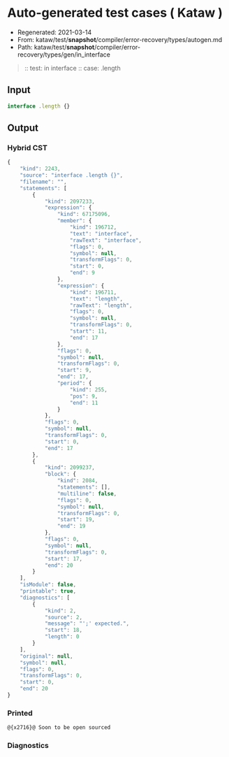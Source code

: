 # Auto-generated test cases ( Kataw )
- Regenerated: 2021-03-14
- From: kataw/test/__snapshot__/compiler/error-recovery/types/autogen.md
- Path: kataw/test/__snapshot__/compiler/error-recovery/types/gen/in_interface
> :: test: in interface
> :: case: .length
## Input

`````js
interface .length {}
`````

## Output

### Hybrid CST

```javascript
{
    "kind": 2243,
    "source": "interface .length {}",
    "filename": "",
    "statements": [
        {
            "kind": 2097233,
            "expression": {
                "kind": 67175096,
                "member": {
                    "kind": 196712,
                    "text": "interface",
                    "rawText": "interface",
                    "flags": 0,
                    "symbol": null,
                    "transformFlags": 0,
                    "start": 0,
                    "end": 9
                },
                "expression": {
                    "kind": 196711,
                    "text": "length",
                    "rawText": "length",
                    "flags": 0,
                    "symbol": null,
                    "transformFlags": 0,
                    "start": 11,
                    "end": 17
                },
                "flags": 0,
                "symbol": null,
                "transformFlags": 0,
                "start": 9,
                "end": 17,
                "period": {
                    "kind": 255,
                    "pos": 9,
                    "end": 11
                }
            },
            "flags": 0,
            "symbol": null,
            "transformFlags": 0,
            "start": 0,
            "end": 17
        },
        {
            "kind": 2099237,
            "block": {
                "kind": 2084,
                "statements": [],
                "multiline": false,
                "flags": 0,
                "symbol": null,
                "transformFlags": 0,
                "start": 19,
                "end": 19
            },
            "flags": 0,
            "symbol": null,
            "transformFlags": 0,
            "start": 17,
            "end": 20
        }
    ],
    "isModule": false,
    "printable": true,
    "diagnostics": [
        {
            "kind": 2,
            "source": 2,
            "message": "';' expected.",
            "start": 18,
            "length": 0
        }
    ],
    "original": null,
    "symbol": null,
    "flags": 0,
    "transformFlags": 0,
    "start": 0,
    "end": 20
}
```

### Printed

```javascript
@{x2716}@ Soon to be open sourced
```

### Diagnostics

```javascript

```

